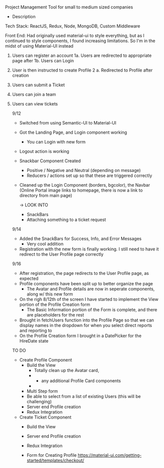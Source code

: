 Project Management Tool for small to medium sized companies

- Description

Tech Stack: ReactJS, Redux, Node, MongoDB, Custom Middleware

Front End: Had originally used material-ui to style everything, but as I continued to style components, I found increasing limitations. So I'm in the midst of using Material-UI instead

1. Users can register an account
   1a. Users are redirected to appropriate page after
   1b. Users can Login
2. User is then instructed to create Profile
   2 a. Redirected to Profile after creation
3. Users can submit a Ticket
4. Users can join a team
5. Users can view tickets


    9/12
    - Switched from using Semantic-UI to Material-UI
    - Got the Landing Page, and Login component working
      - You can Login with new form
    - Logout action is working
    - Snackbar Component Created
      - Positive / Negative and Neutral (depending on message)
      - Reducers / actions set up so that these are triggered correctly
    - Cleaned up the Login Component (borders, bgcolor), the Navbar (Online Portal image links to homepage, there is now a link to directory from main page)

      -> LOOK INTO
      - SnackBars
      - Attaching something to a ticket request

    9/14
    - Added the SnackBars for Success, Info, and Error Messages
      - Very cool addition
    - Registration with the new form is finally working. I still need to have it redirect to the User Profile page correctly

    9/16
    - After registration, the page redirects to the User Profile page, as expected
    - Profile components have been split up to better organize the page
      - The Avatar and Profile details are now in seperate components, along w/ this new form
    - On the righ 8/12th of the screen I have started to implement the View portion of the Profile Creation form
      - The Basic Information portion of the Form is complete, and there are placeholders for the rest
    - Brought in fetchUsers function into the Profile Page so that we can display names in the dropdown for when you select direct reports and reporting to
    - On the Profile Creation form I brought in a DatePicker for the HireDate state


    TO DO
    - Create Profile Component
      - Build the View
        - Totally clean up the Avatar card,
        - + any additional Profile Card components
        -
      - Multi Step form
      - Be able to select from a list of existing Users (this will be challenging)
      - Server end Profile creation
      - Redux Integration
    - Create Ticket Component
      - Build the View
      - Server end Profile creation
      - Redux Integration

      - Form for Creating Profile
      https://material-ui.com/getting-started/templates/checkout/
